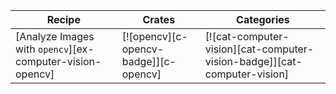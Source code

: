 | Recipe | Crates | Categories |
|---|---|---|
| [Analyze Images with `opencv`][ex-computer-vision-opencv] | [![opencv][c-opencv-badge]][c-opencv] | [![cat-computer-vision][cat-computer-vision-badge]][cat-computer-vision] |
